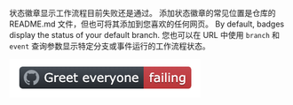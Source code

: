 状态徽章显示工作流程目前失败还是通过。 添加状态徽章的常见位置是仓库的 README.md 文件，但也可将其添加到您喜欢的任何网页。 By default, badges display the status of your default branch. 您也可以在 URL 中使用 `branch` 和 `event` 查询参数显示特定分支或事件运行的工作流程状态。

![example status badge](/assets/images/help/repository/actions-workflow-status-badge.png)
